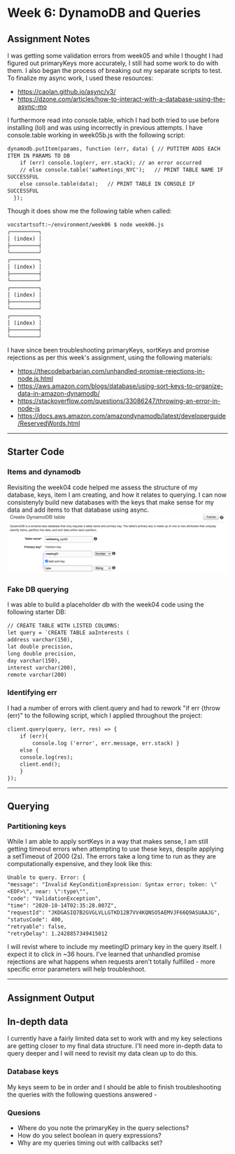 # Week 6: DynamoDB and Queries

## Assignment Notes 

I was getting some validation errors from week05 and while I thought I had figured out primaryKeys more accurately, I still had some work to do with them. I also began the process of breaking out my separate scripts to test. To finalize my async work, I used these resources:
- https://caolan.github.io/async/v3/
- https://dzone.com/articles/how-to-interact-with-a-database-using-the-async-mo

I furthermore read into console.table, which I had both tried to use before installing (lol) and was using incorrectly in previous attempts. I have console.table working in week05b.js with the following script:

    dynamodb.putItem(params, function (err, data) { // PUTITEM ADDS EACH ITEM IN PARAMS TO DB
        if (err) console.log(err, err.stack); // an error occurred
        // else console.table('aaMeetings_NYC');   // PRINT TABLE NAME IF SUCCESSFUL 
        else console.table(data);   // PRINT TABLE IN CONSOLE IF SUCCESSFUL
      });

Though it does show me the following table when called:

    vocstartsoft:~/environment/week06 $ node week06.js
    ┌─────────┐
    │ (index) │
    ├─────────┤
    └─────────┘
    ┌─────────┐
    │ (index) │
    ├─────────┤
    └─────────┘
    ┌─────────┐
    │ (index) │
    ├─────────┤
    └─────────┘
    ┌─────────┐
    │ (index) │
    ├─────────┤
    └─────────┘

I have since been troubleshooting primaryKeys, sortKeys and promise rejections as per this week's assignment, using the following materials:

- https://thecodebarbarian.com/unhandled-promise-rejections-in-node.js.html
- https://aws.amazon.com/blogs/database/using-sort-keys-to-organize-data-in-amazon-dynamodb/ 
- https://stackoverflow.com/questions/33086247/throwing-an-error-in-node-js
- https://docs.aws.amazon.com/amazondynamodb/latest/developerguide/ReservedWords.html

***
## Starter Code

### Items and dynamodb
Revisiting the week04 code helped me assess the structure of my database, keys, item I am creating, and how it relates to querying. I can now consistenyly build new databases with the keys that make sense for my data and add items to that database using async.
![Logical primary and sortKeys](images/week06_keys.png "Logical primary and sortKeys")

### Fake DB querying
I was able to build a placeholder db with the week04 code using the following starter DB:

    // CREATE TABLE WITH LISTED COLUMNS:
    let query = `CREATE TABLE aaInterests (
    address varchar(150),
    lat double precision,
    long double precision,
    day varchar(150),
    interest varchar(200),
    remote varchar(200)
    
### Identifying err
I had a number of errors with client.query and had to rework "if err {throw (err)" to the following script, which I applied throughout the project:

    client.query(query, (err, res) => {
        if (err){ 
            console.log ('error', err.message, err.stack) }
        else {
        console.log(res);
        client.end();
        }
    });

***

## Querying

### Partitioning keys
While I am able to apply sortKeys in a way that makes sense, I am still getting timeout errors when attempting to use these keys, despite applying a setTimeout of 2000 (2s). The errors take a long time to run as they are computationally expensive, and they look like this:

    Unable to query. Error: {
    "message": "Invalid KeyConditionExpression: Syntax error; token: \"<EOF>\", near: \":type\"",
    "code": "ValidationException",
    "time": "2020-10-14T02:35:28.007Z",
    "requestId": "JKDGASIQ7B2GVGLVLLGTKD12B7VV4KQNSO5AEMVJF66Q9ASUAAJG",
    "statusCode": 400,
    "retryable": false,
    "retryDelay": 1.2428857349415012
  
I will revist where to include my meetingID primary key in the query itself. I expect it to click in ~36 hours. I've learned that unhandled promise rejections are what happens when requests aren't totally fulfilled - more specific error parameters will help troubleshoot. 

***
## Assignment Output

## In-depth data
I currently have a fairly limited data set to work with and my key selections are getting closer to my final data structure. I'll need more in-depth data to query deeper and I will need to revisit my data clean up to do this.

### Database keys
My keys seem to be in order and I should be able to finish troubleshooting the queries with the following questions answered -

### Quesions
- Where do you note the primaryKey in the query selections?
- How do you select boolean in query expressions?
- Why are my queries timing out with callbacks set?